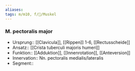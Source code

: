 ```yaml
---
aliases: 
tags: m/m10, f/🦴/Muskel
---
```

### M. pectoralis major
- Ursprung:: [[Clavicula]], [[Rippen]] 1-6, [[Rectusscheide]]
- Ansatz:: [[Crista tuberculi majoris humeri]]
- Funktion:: [[Adduktion]], [[Innenrotation]], [[Anteversion]]
- Innervation:: Nn. pectoralis medialis/lateralis
- Segment:: 